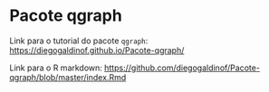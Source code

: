 # Pacote qgraph

Link para o tutorial do pacote `qgraph`: https://diegogaldinof.github.io/Pacote-qgraph/

Link para o R markdown: https://github.com/diegogaldinof/Pacote-qgraph/blob/master/index.Rmd
